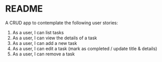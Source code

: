 # README

A CRUD app to contemplate the following user stories:

1. As a user, I can list tasks
2. As a user, I can view the details of a task
3. As a user, I can add a new task
4. As a user, I can edit a task (mark as completed / update title & details)
5. As a user, I can remove a task
